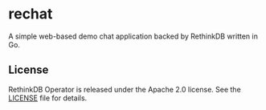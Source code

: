 # rechat

A simple web-based demo chat application backed by RethinkDB written in Go.

## License

RethinkDB Operator is released under the Apache 2.0 license. See the [LICENSE][license_file] file for details.

[license_file]:./LICENSE
